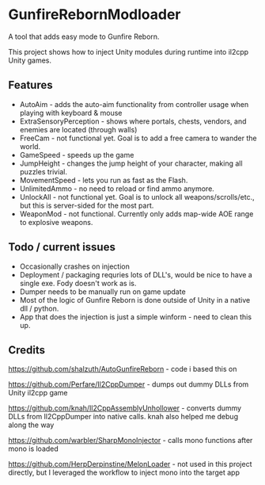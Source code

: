 # GunfireRebornModloader
A tool that adds easy mode to Gunfire Reborn.

This project shows how to inject Unity modules during runtime into il2cpp Unity games.

## Features
 - AutoAim - adds the auto-aim functionality from controller usage when playing with keyboard & mouse
 - ExtraSensoryPerception - shows where portals, chests, vendors, and enemies are located (through walls)
 - FreeCam - not functional yet. Goal is to add a free camera to wander the world.
 - GameSpeed - speeds up the game
 - JumpHeight - changes the jump height of your character, making all puzzles trivial.
 - MovementSpeed - lets you run as fast as the Flash.
 - UnlimitedAmmo - no need to reload or find ammo anymore.
 - UnlockAll - not functional yet. Goal is to unlock all weapons/scrolls/etc., but this is server-sided for the most part.
 - WeaponMod - not functional. Currently only adds map-wide AOE range to explosive weapons.

## Todo / current issues
 - Occasionally crashes on injection
 - Deployment / packaging requries lots of DLL's, would be nice to have a single exe. Fody doesn't work as is.
 - Dumper needs to be manually run on game update
 - Most of the logic of Gunfire Reborn is done outside of Unity in a native dll / python.
 - App that does the injection is just a simple winform - need to clean this up.

## Credits
https://github.com/shalzuth/AutoGunfireReborn - code i based this on

https://github.com/Perfare/Il2CppDumper - dumps out dummy DLLs from Unity il2cpp game

https://github.com/knah/Il2CppAssemblyUnhollower - converts dummy DLLs from Il2CppDumper into native calls. knah also helped me debug along the way

https://github.com/warbler/SharpMonoInjector - calls mono functions after mono is loaded


https://github.com/HerpDerpinstine/MelonLoader - not used in this project directly, but I leveraged the workflow to inject mono into the target app